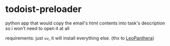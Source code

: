 # todoist-preloader
python app that would copy the email's html contents into task's description so i won't need to open it at all

requirements: just `uv`, it will install everything else. (thx to [LeoPanthera](https://news.ycombinator.com/item?id=45751729))

